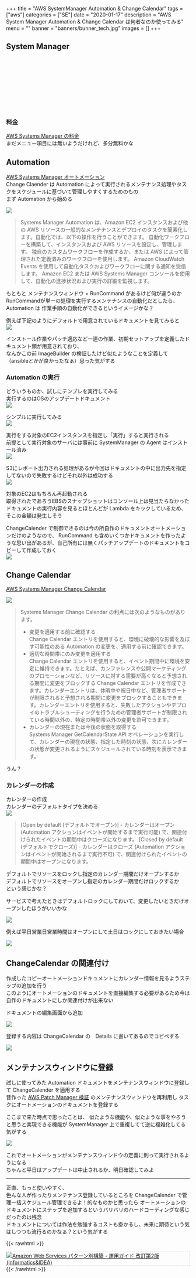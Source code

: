 +++
title = "AWS SystemManager Automation & Change Calendar"
tags = ["aws"]
categories = ["SE"]
date = "2020-01-17"
description = "AWS System Manager Automation & Change Calendar は何者なのか使ってみる"
menu = ""
banner = "banners/bunner_tech.jpg"
images = []
+++

<!--more-->

## System Manager 
<div class="iframely-embed"><div class="iframely-responsive" style="height: 140px; padding-bottom: 0;"><a href="https://aws.amazon.com/jp/systems-manager/" data-iframely-url="//cdn.iframe.ly/N6HLoIW?iframe=card-small"></a></div></div><script async src="//cdn.iframe.ly/embed.js" charset="utf-8"></script>  

### 料金  
<i class="fas fa-external-link-alt"></i> [AWS Systems Manager の料金](https://aws.amazon.com/jp/systems-manager/pricing/)  
まだメニュー項目には無いようだけれど、多分無料かな  

## Automation
<i class="fas fa-external-link-alt"></i> [AWS Systems Manager オートメーション](https://docs.aws.amazon.com/ja_jp/systems-manager/latest/userguide/systems-manager-automation.html)  
Change Claender は Automation によって実行されるメンテナンス処理やタスクをスケジュールに基づいて管理しやすくするためのもの  
まず Automation から始める  

<img src="/images/2020/aws-automation/ssm-auto-01.png" />  

> Systems Manager Automation は、Amazon EC2 インスタンスおよび他の AWS リソースの一般的なメンテナンスとデプロイのタスクを簡素化します。自動化では、以下の操作を行うことができます。
> 自動化ワークフローを構築して、インスタンスおよび AWS リソースを設定し、管理します。
> 独自のカスタムワークフローを作成するか、または AWS によって管理された定義済みのワークフローを使用します。
> Amazon CloudWatch Events を使用して自動化タスクおよびワークフローに関する通知を受信します。
> Amazon EC2 または AWS Systems Manager コンソールを使用して、自動化の進捗状況および実行の詳細を監視します。

もともと メンテナンスウィンドウ + RunCommand があるけど何が違うのか  
RunCommandが単一の処理を実行するメンテナンスの自動化だとしたら、  
Automation は 作業手順の自動化ができるというイメージかな？  

例えば下記のようにデフォルトで用意されているドキュメントを見てみると  
<img src="/images/2020/aws-automation/ssm-auto-02.png" />  

インストール作業やパッチ適応など一連の作業、初期セットアップを定義したドキュメント類が用意されており、  
なんかこの前 ImageBuilder の検証したけど似たようなことを定義して（ansibleとかが良かったなぁ）思った気がする  

### Automation の実行  
どういうものか、試しにテンプレを実行してみる  
実行するのはOSのアップデートドキュメント  
<img src="/images/2020/aws-automation/ssm-auto-04.png" />  

シンプルに実行してみる  
<img src="/images/2020/aws-automation/ssm-auto-05.png" />  

実行をする対象のEC2インスタンスを指定し「実行」すると実行される  
前提として実行対象のサーバには事前に SystemManager の Agent はインストール済み  
<img src="/images/2020/aws-automation/ssm-auto-06.png" />  

S3にレポート出力される処理があるが今回はドキュメントの中に出力先を指定してないので失敗するけどそれ以外は成功する  
<img src="/images/2020/aws-automation/ssm-auto-07.png" />  

対象のEC2はもちろん再起動される  
取得されたであろうEBSのスナップショットはコンソール上は見当たらなかった  
ドキュメントの実行内容を見るとほとんどが Lambda をキックしているため、そこの金額は発生しそう  

ChangeCalender で制御できるのは今の所自作のドキュメントオートメーションだけのようなので、
RunCommand も含めいくつかドキュメントを作ったような思い出があるが、自己所有には無くパッチアップデートのドキュメントをコピーして作成しておく  
<img src="/images/2020/aws-automation/ssm-auto-03.png" />  

## Change Calendar
<i class="fas fa-external-link-alt"></i> [AWS Systems Manager Change Calendar](https://docs.aws.amazon.com/ja_jp/systems-manager/latest/userguide/systems-manager-change-calendar.html)  

<img src="/images/2020/aws-automation/ssm-cc-01.png" />  

> Systems Manager Change Calendar の利点には次のようなものがあります。  
>
> * 変更を適用する前に確認する  
>   Change Calendar エントリを使用すると、環境に破壊的な影響を及ぼす可能性のある Automation の変更を、適用する前に確認できます。  
> * 適切な時間帯にのみ変更を適用する  
>   Change Calendar エントリを使用すると、イベント期間中に環境を安定に維持できます。たとえば、カンファレンスや公開マーケティングのプロモーションなど、リソースに対する需要が高くなると予想される期間に変更をブロックする Change Calendar エントリを作成できます。カレンダーエントリは、休暇中や祝日中など、管理者サポートが制限されると予想される期間に変更をブロックすることもできます。カレンダーエントリを使用すると、失敗したアクションやデプロイのトラブルシューティングを行うための管理者サポートが制限されている時間以外の、特定の時間帯以外の変更を許可できます。  
> * カレンダーの現在または今後の状態を取得する  
>   Systems Manager GetCalendarState API オペレーションを実行して、カレンダーの現在の状態、指定した時刻の状態、次にカレンダーの状態が変更されるようにスケジュールされている時刻を表示できます。  

うん？  

### カレンダーの作成
カレンダーの作成  
カレンダーのデフォルトタイプを決める  
<img src="/images/2020/aws-automation/ssm-cc-02.png" />  

> [Open by default (デフォルトでオープン)] - カレンダーはオープン (Automation アクションはイベントが開始するまで実行可能) で、関連付けられたイベントの期間中はクローズになります。
> [Closed by default (デフォルトでクローズ)] - カレンダーはクローズ (Automation アクションはイベントが開始されるまで実行不可) で、関連付けられたイベントの期間中はオープンになります。

デフォルトでリソースをロックし指定のカレンダー期間だけオープンするか  
デフォルトでリソースをオープンし指定のカレンダー期間だけロックするか  
という感じかな？  

サービスで考えたときはデフォルトロックにしておいて、変更したいときだけオープンしたほうがいいかな  

<img src="/images/2020/aws-automation/ssm-cc-03.png" />  

例えば平日営業日営業時間はオープンにして土日はロックにしておきたい場合  

<img src="/images/2020/aws-automation/ssm-cc-04.png" />  

## ChangeCalendar の関連付け
作成したコピーオートメーションドキュメントにカレンダー情報を見るようステップの追加を行う  
このようにオートメーションのドキュメントを直接編集する必要があるため今は自作のドキュメントにしか関連付けが出来ない  

ドキュメントの編集画面から追加  

<img src="/images/2020/aws-automation/ssm-cc-05.png" />  

登録する内容は ChangeCalendar の　Details に書いてあるのでコピペする  

<img src="/images/2020/aws-automation/ssm-cc-06.png" />  

## メンテナンスウィンドウに登録
試しに使ってみた Automation ドキュメントをメンテナンスウィンドウに登録して ChangeCalender を適用する  
昔作った [AWS Patch Manager 検証](/2019/09/03/aws-patch-manager/) のメンテナンスウィンドウを再利用し 
タスクにオートメーションのドキュメントを登録する  

ここまで来た時点で思ったことは、
似たような機能や、似たような事をやろうと思うと実現できる機能が SystemManager 上で重複してて逆に複雑化してる気がする  

<img src="/images/2020/aws-automation/ssm-auto-08.png" />  

これでオートメーションがメンテナンスウィンドウの定義に則って実行されるようになる  
ちゃんと平日はアップデートは中止されるか、明日確認してみよ  

---

正直、もっと使いやすく、  
色んな人が作ったりメンテナンス登録しているところを ChangeCalender で管理一括スケジュール管理できるよ！的なものかと思ったら
オートメーションのドキュメントにステップを追加するというバリバリのハードコーディングな感じだったのは残念  
ドキュメントについては作法を勉強するコストも掛かるし、未来に期待という気はしつつも流行るのかなぁ？という気がする  

{{< rawhtml >}}
<div style="border: dashed 1px #ccc;">
<a href="http://www.amazon.co.jp/exec/obidos/ASIN/4797392576/sinokyoufu-22/ref=nosim/" name="amazletlink" target="_blank"><img src="https://images-fe.ssl-images-amazon.com/images/I/61iiVnqAeGL._SL160_.jpg" alt="Amazon Web Services パターン別構築・運用ガイド 改訂第2版 (Informatics&IDEA)" style="border: none;" /></a>
</div>
{{< /rawhtml >}}
